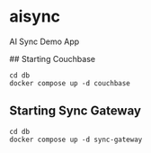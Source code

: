 # aisync
AI Sync Demo App

## Starting Couchbase

```
cd db
docker compose up -d couchbase
```

## Starting Sync Gateway

```
cd db
docker compose up -d sync-gateway
```
